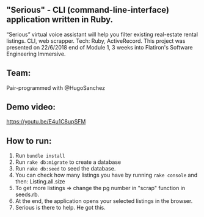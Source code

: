 ## "Serious" - CLI (command-line-interface) application written in Ruby. 

“Serious” virtual voice assistant will help you filter existing real-estate rental listings. CLI, web scrapper. 
Tech: Ruby, ActiveRecord.
This project was presented on 22/6/2018 end of Module 1, 3 weeks into Flatiron's Software Engineering Immersive.

## Team: 
Pair-programmed with @HugoSanchez

## Demo video:

https://youtu.be/E4u1C8upSFM

## How to run:

1. Run  ```bundle install```
2. Run ```rake db:migrate``` to create a database
3. Run ```rake db:seed``` to seed the database.
4. You can check how many listings you have by running ```rake console```  and then: Listing.all.size 
5. To get more listings => change the pg number in "scrap" function in seeds.rb.
5. At the end, the application opens your selected listings in the browser.
6. Serious is there to help. He got this.


